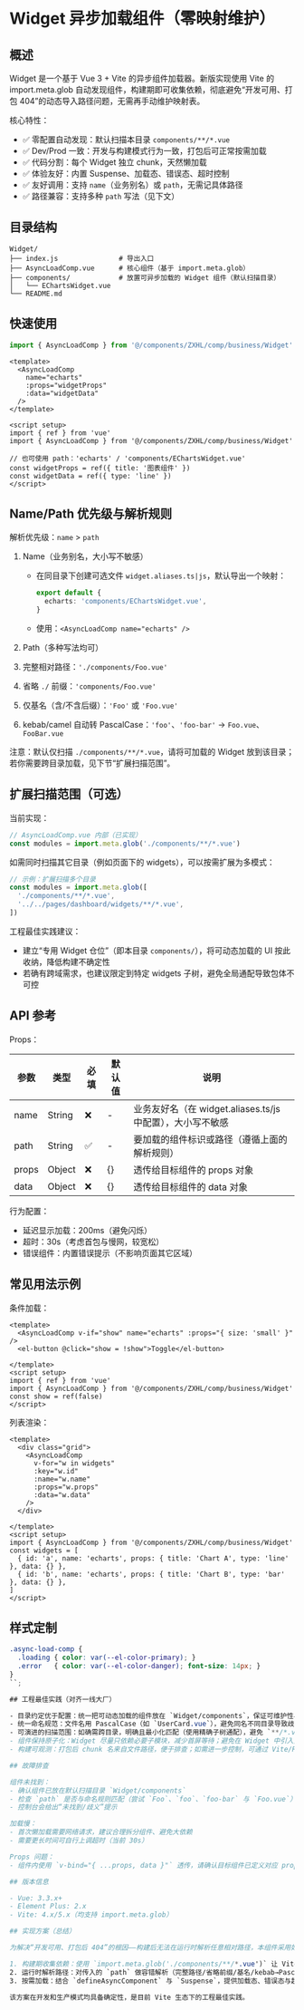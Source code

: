 # Widget 异步加载组件（零映射维护）

## 概述

Widget 是一个基于 Vue 3 + Vite 的异步组件加载器。新版实现使用 Vite 的 import.meta.glob 自动发现组件，构建期即可收集依赖，彻底避免“开发可用、打包 404”的动态导入路径问题，无需再手动维护映射表。

核心特性：
- ✅ 零配置自动发现：默认扫描本目录 `components/**/*.vue`
- ✅ Dev/Prod 一致：开发与构建模式行为一致，打包后可正常按需加载
- ✅ 代码分割：每个 Widget 独立 chunk，天然懒加载
- ✅ 体验友好：内置 Suspense、加载态、错误态、超时控制
- ✅ 友好调用：支持 `name`（业务别名）或 `path`，无需记具体路径
- ✅ 路径兼容：支持多种 `path` 写法（见下文）

## 目录结构

```
Widget/
├── index.js               # 导出入口
├── AsyncLoadComp.vue      # 核心组件（基于 import.meta.glob）
├── components/            # 放置可异步加载的 Widget 组件（默认扫描目录）
│   └── EChartsWidget.vue
└── README.md
```

## 快速使用

```js
import { AsyncLoadComp } from '@/components/ZXHL/comp/business/Widget'
```

```vue
<template>
  <AsyncLoadComp
    name="echarts"          
    :props="widgetProps" 
    :data="widgetData"   
  />
</template>

<script setup>
import { ref } from 'vue'
import { AsyncLoadComp } from '@/components/ZXHL/comp/business/Widget'

// 也可使用 path：'echarts' / 'components/EChartsWidget.vue'
const widgetProps = ref({ title: '图表组件' })
const widgetData = ref({ type: 'line' })
</script>
```

## Name/Path 优先级与解析规则

解析优先级：`name` > `path`

1) Name（业务别名，大小写不敏感）
   - 在同目录下创建可选文件 `widget.aliases.ts|js`，默认导出一个映射：
     ```ts
     export default {
       echarts: 'components/EChartsWidget.vue',
     }
     ```
   - 使用：`<AsyncLoadComp name="echarts" />`

2) Path（多种写法均可）

1) 完整相对路径：`'./components/Foo.vue'`
2) 省略 `./` 前缀：`'components/Foo.vue'`
3) 仅基名（含/不含后缀）：`'Foo'` 或 `'Foo.vue'`
4) kebab/camel 自动转 PascalCase：`'foo'`、`'foo-bar'` → `Foo.vue`、`FooBar.vue`

注意：默认仅扫描 `./components/**/*.vue`，请将可加载的 Widget 放到该目录；若你需要跨目录加载，见下节“扩展扫描范围”。

## 扩展扫描范围（可选）

当前实现：

```js
// AsyncLoadComp.vue 内部（已实现）
const modules = import.meta.glob('./components/**/*.vue')
```

如需同时扫描其它目录（例如页面下的 widgets），可以按需扩展为多模式：

```js
// 示例：扩展扫描多个目录
const modules = import.meta.glob([
  './components/**/*.vue',
  '../../pages/dashboard/widgets/**/*.vue',
])
```

工程最佳实践建议：
- 建立“专用 Widget 仓位”（即本目录 `components/`），将可动态加载的 UI 按此收纳，降低构建不确定性
- 若确有跨域需求，也建议限定到特定 widgets 子树，避免全局通配导致包体不可控

## API 参考

Props：

| 参数  | 类型   | 必填 | 默认值 | 说明 |
|------|--------|------|--------|------|
| name | String | ❌   | -      | 业务友好名（在 widget.aliases.ts/js 中配置），大小写不敏感 |
| path | String | ✅   | -      | 要加载的组件标识或路径（遵循上面的解析规则） |
| props| Object | ❌   | {}     | 透传给目标组件的 props 对象 |
| data | Object | ❌   | {}     | 透传给目标组件的 data 对象 |

行为配置：
- 延迟显示加载：200ms（避免闪烁）
- 超时：30s（考虑首包与慢网，较宽松）
- 错误组件：内置错误提示（不影响页面其它区域）

## 常见用法示例

条件加载：

```vue
<template>
  <AsyncLoadComp v-if="show" name="echarts" :props="{ size: 'small' }" />
  <el-button @click="show = !show">Toggle</el-button>
  
</template>
<script setup>
import { ref } from 'vue'
import { AsyncLoadComp } from '@/components/ZXHL/comp/business/Widget'
const show = ref(false)
</script>
```

列表渲染：

```vue
<template>
  <div class="grid">
    <AsyncLoadComp
      v-for="w in widgets"
      :key="w.id"
      :name="w.name"
      :props="w.props"
      :data="w.data"
    />
  </div>
  
</template>
<script setup>
import { AsyncLoadComp } from '@/components/ZXHL/comp/business/Widget'
const widgets = [
  { id: 'a', name: 'echarts', props: { title: 'Chart A', type: 'line' }, data: {} },
  { id: 'b', name: 'echarts', props: { title: 'Chart B', type: 'bar' }, data: {} },
]
</script>
```

## 样式定制

```scss
.async-load-comp {
  .loading { color: var(--el-color-primary); }
  .error   { color: var(--el-color-danger); font-size: 14px; }
}
``;

## 工程最佳实践（对齐一线大厂）

- 目录约定优于配置：统一把可动态加载的组件放在 `Widget/components`，保证可维护性与可预估的包体
- 统一命名规范：文件名用 PascalCase（如 `UserCard.vue`），避免同名不同目录导致歧义；内部已在歧义时 `console.warn`
- 可演进的扫描范围：如确需跨目录，明确且最小化匹配（使用精确子树通配），避免 `**/*.vue` 全局扫描
- 组件保持原子化：Widget 尽量只依赖必要子模块，减少首屏等待；避免在 Widget 中引入重量级依赖
- 构建可观测：打包后 chunk 名来自文件路径，便于排查；如需进一步控制，可通过 Vite/Rollup 的 `manualChunks` 策略

## 故障排查

组件未找到：
- 确认组件已放在默认扫描目录 `Widget/components`
- 检查 `path` 是否与命名规则匹配（尝试 `Foo`、`foo`、`foo-bar` 与 `Foo.vue`）
- 控制台会给出“未找到/歧义”提示

加载慢：
- 首次懒加载需要网络请求，建议合理拆分组件、避免大依赖
- 需要更长时间可自行上调超时（当前 30s）

Props 问题：
- 组件内使用 `v-bind="{ ...props, data }"` 透传，请确认目标组件已定义对应 props

## 版本信息

- Vue: 3.3.x+
- Element Plus: 2.x
- Vite: 4.x/5.x（均支持 import.meta.glob）

## 实现方案（总结）

为解决“开发可用、打包后 404”的根因——构建后无法在运行时解析任意相对路径，本组件采用如下方案：

1. 构建期收集依赖：使用 `import.meta.glob('./components/**/*.vue')` 让 Vite 在打包时静态收集并为每个文件生成懒加载入口（独立 chunk）。
2. 运行时解析路径：对传入的 `path` 做容错解析（完整路径/省略前缀/基名/kebab→PascalCase），并在出现歧义时发出告警。
3. 按需加载：结合 `defineAsyncComponent` 与 `Suspense`，提供加载态、错误态与超时控制，确保用户体验与可维护性。

该方案在开发和生产模式均具备确定性，是目前 Vite 生态下的工程最佳实践。